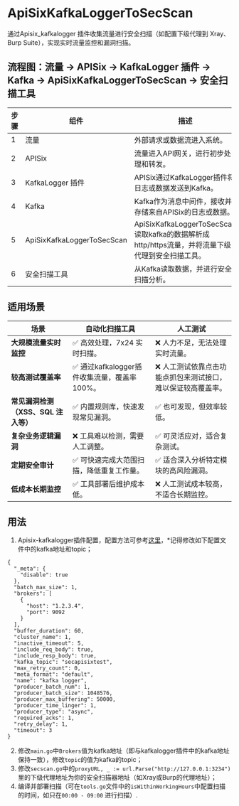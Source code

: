 # ApiSixKafkaLoggerToSecScan
通过Apisix_kafkalogger 插件收集流量进行安全扫描（如配置下级代理到 Xray、Burp Suite），实现实时流量监控和漏洞扫描。
## 流程图：流量 -> APISix -> KafkaLogger 插件 -> Kafka -> ApiSixKafkaLoggerToSecScan -> 安全扫描工具

| **步骤** | **组件**          | **描述**                                                                 |
|----------|-------------------|--------------------------------------------------------------------------|
| 1        | 流量              | 外部请求或数据流进入系统。                                               |
| 2        | APISix            | 流量进入API网关，进行初步处理和转发。                                    |
| 3        | KafkaLogger 插件  | APISix通过KafkaLogger插件将日志或数据发送到Kafka。                       |
| 4        | Kafka             | Kafka作为消息中间件，接收并存储来自APISix的日志或数据。                  |
| 5        | ApiSixKafkaLoggerToSecScan             | ApiSixKafkaLoggerToSecScan读取kafka的数据解析成http/https流量，并将流量下级代理到安全扫描工具。                  |
| 6        | 安全扫描工具      | 从Kafka读取数据，并进行安全扫描分析。                                    |
## 适用场景
| **场景**                   | **自动化扫描工具**                  | **人工测试**                    |
|----------------------------|------------------------------------|---------------------------------|
| **大规模流量实时监控**         | ✅ 高效处理，7x24 实时扫描。            | ❌ 人力不足，无法处理实时流量。       |
| **较高测试覆盖率**         | ✅ 通过kafkalogger插件收集流量，覆盖率100%。           | ❌ 人工测试依靠点击功能点抓包来测试接口，难以保证较高覆盖率。      |
| **常见漏洞检测（XSS、SQL 注入等）** | ✅ 内置规则库，快速发现常见漏洞。         | ✅ 也可发现，但效率较低。             |
| **复杂业务逻辑漏洞**            | ❌ 工具难以检测，需要人工调整。            | ✅ 可灵活应对，适合复杂测试。         |
| **定期安全审计**              | ✅ 可快速完成大范围扫描，降低重复工作量。     | ✅ 适合深入分析特定模块的高风险漏洞。 |
| **低成本长期监控**            | ✅ 工具部署后维护成本低。                 | ❌ 人工测试成本较高，不适合长期监控。  |

## 用法
1. Apisix-kafkalogger插件配置，配置方法可参考[这里](https://blog.csdn.net/weixin_45945976/article/details/139123020?spm=1001.2014.3001.5501)，*记得修改如下配置文件中的kafka地址和topic；
```
{
  "_meta": {
    "disable": true
  },
  "batch_max_size": 1,
  "brokers": [
    {
      "host": "1.2.3.4",
      "port": 9092
    }
  ],
  "buffer_duration": 60,
  "cluster_name": 1,
  "inactive_timeout": 5,
  "include_req_body": true,
  "include_resp_body": true,
  "kafka_topic": "secapisixtest",
  "max_retry_count": 0,
  "meta_format": "default",
  "name": "kafka logger",
  "producer_batch_num": 1,
  "producer_batch_size": 1048576,
  "producer_max_buffering": 50000,
  "producer_time_linger": 1,
  "producer_type": "async",
  "required_acks": 1,
  "retry_delay": 1,
  "timeout": 3
}

```
2. 修改`main.go`中`Brokers`值为kafka地址（即与kafkalogger插件中的kafka地址保持一致），修改`topic`的值为kafka的topic；
3. 修改`secscan.go`中的`proxyURL, _ := url.Parse("http://127.0.0.1:3234")`里的下级代理地址为你的安全扫描器地址（如Xray或Burp的代理地址）；
4. 编译并部署扫描（可在`tools.go`文件中的`isWithinWorkingHours`中配置扫描的时间，如只在`00:00 - 09:00` 进行扫描）.
